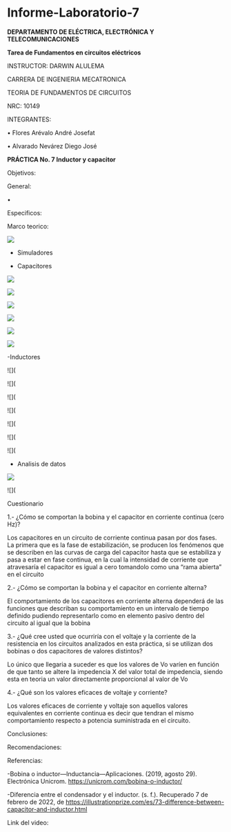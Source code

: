 # Informe-Laboratorio-7

**DEPARTAMENTO DE ELÉCTRICA, ELECTRÓNICA Y TELECOMUNICACIONES**

**Tarea de Fundamentos en circuitos eléctricos**

INSTRUCTOR: DARWIN ALULEMA

CARRERA DE INGENIERIA MECATRONICA

TEORIA DE FUNDAMENTOS DE CIRCUITOS

NRC: 10149

INTEGRANTES:

• Flores Arévalo André Josefat

• Alvarado Nevárez Diego José

**PRÁCTICA No. 7 Inductor y capacitor**

Objetivos:

General:

•	

Especificos:



Marco teorico:

![](https://github.com/diego333jose/Informe-Laboratorio-7/blob/main/Diagrama%20en%20blanco%20(4).png)

- Simuladores

- Capacitores

![](https://github.com/diego333jose/Informe-Laboratorio-7/blob/main/LABO7%20AMONGAS_page-0001.jpg)

![](https://github.com/diego333jose/Informe-Laboratorio-7/blob/main/LABO7%20AMONGAS_page-0002.jpg)

![](https://github.com/diego333jose/Informe-Laboratorio-7/blob/main/LABO7%20AMONGAS_page-0003.jpg)

![](https://github.com/diego333jose/Informe-Laboratorio-7/blob/main/LABO7%20AMONGAS_page-0004.jpg)

![](https://github.com/diego333jose/Informe-Laboratorio-7/blob/main/LABO7%20AMONGAS_page-0005.jpg)

![](https://github.com/diego333jose/Informe-Laboratorio-7/blob/main/LABO7%20AMONGAS_page-0006.jpg)

-Inductores

![](

![](

![](

![](

![](

![](

![](

- Analisis de datos

![](https://github.com/diego333jose/Informe-Laboratorio-7/blob/main/LABO7%20AMONGAS_page-0007.jpg)

![](

Cuestionario 

1.- ¿Cómo se comportan la bobina y el capacitor en corriente continua (cero Hz)?

Los capacitores en un circuito de corriente continua pasan por dos fases. La primera que es la fase de estabilización, se producen  los fenómenos que se describen en las curvas de carga del capacitor hasta que se estabiliza y pasa a estar en fase continua, en la cual la intensidad de corriente que atravesaría el capacitor es igual a cero tomandolo como una “rama abierta” en el circuito

2.- ¿Cómo se comportan la bobina y el capacitor en corriente alterna?

El comportamiento de los capacitores en corriente alterna dependerá de las funciones que describan su comportamiento en un intervalo de tiempo definido pudiendo representarlo como en elemento pasivo dentro del circuito al igual que la bobina

3.- ¿Qué cree usted que ocurriría con el voltaje  y la corriente de la resistencia en los circuitos analizados en esta práctica, si se utilizan dos bobinas o dos capacitores de valores distintos?

Lo único que llegaria a suceder es que los valores de Vo varíen en función de que tanto se altere la impedencia X del valor total de impedencia, siendo esta en teoria un valor directamente proporcional al valor de Vo 

4.- ¿Qué son los valores eficaces de voltaje y corriente?

Los  valores  eficaces  de  corriente  y  voltaje  son  aquellos  valores  equivalentes  en corriente  continua  es  decir que tendran el  mismo  comportamiento  respecto  a  potencia suministrada en el circuito. 

Conclusiones:


Recomendaciones:


Referencias:

-Bobina o inductor—Inductancia—Aplicaciones. (2019, agosto 29). Electrónica Unicrom. https://unicrom.com/bobina-o-inductor/

-Diferencia entre el condensador y el inductor. (s. f.). Recuperado 7 de febrero de 2022, de https://illustrationprize.com/es/73-difference-between-capacitor-and-inductor.html

Link del video:

